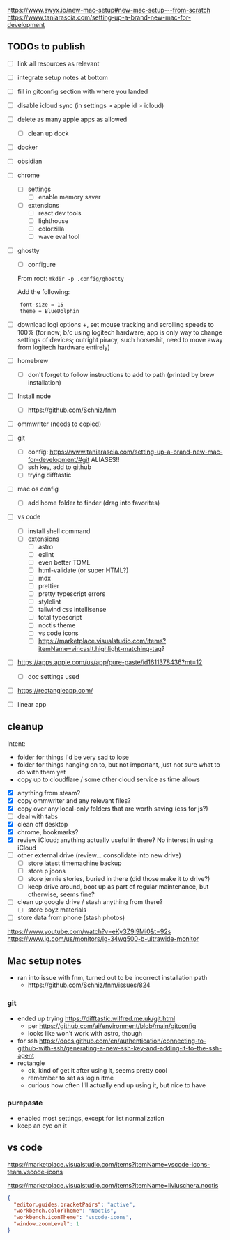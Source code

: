 https://www.swyx.io/new-mac-setup#new-mac-setup---from-scratch
https://www.taniarascia.com/setting-up-a-brand-new-mac-for-development

## TODOs to publish
- [ ] link all resources as relevant
- [ ] integrate setup notes at bottom
- [ ] fill in gitconfig section with where you landed 


- [ ] disable icloud sync (in settings > apple id > icloud)
- [ ] delete as many apple apps as allowed
	- [ ] clean up dock
- [ ] docker
- [ ] obsidian
- [ ] chrome
	- [ ] settings
		- [ ] enable memory saver
	- [ ] extensions
		- [ ] react dev tools
		- [ ] lighthouse
		- [ ] colorzilla
		- [ ] wave eval tool
- [ ] ghostty
	- [ ] configure

	From root: `mkdir -p .config/ghostty`

    Add the following:
    
```sh
	font-size = 15
	theme = BlueDolphin
```


- [ ] download logi options +, set mouse tracking and scrolling speeds to 100% (for now; b/c using logitech hardware, app is only way to change settings of devices; outright piracy, such horseshit, need to move away from logitech hardware entirely)
- [ ] homebrew
	- [ ] don't forget to follow instructions to add to path (printed by brew installation)
- [ ] Install node
	- [ ] https://github.com/Schniz/fnm
- [ ] ommwriter (needs to copied)
- [ ] git
	- [ ] config: https://www.taniarascia.com/setting-up-a-brand-new-mac-for-development/#git ALIASES!!
	- [ ] ssh key, add to github
	- [ ] trying difftastic
- [ ] mac os config
	- [ ] add home folder to finder (drag into favorites)
- [ ] vs code
	- [ ] install shell command
	- [ ] extensions
		- [ ] astro
		- [ ] eslint
		- [ ] even better TOML
		- [ ] html-validate (or super HTML?)
		- [ ] mdx
		- [ ] prettier
		- [ ] pretty typescript errors
		- [ ] stylelint
		- [ ] tailwind css intellisense
		- [ ] total typescript
		- [ ] noctis theme
		- [ ] vs code icons
		- [ ] https://marketplace.visualstudio.com/items?itemName=vincaslt.highlight-matching-tag?

- [ ] https://apps.apple.com/us/app/pure-paste/id1611378436?mt=12 
	- [ ] doc settings used
- [ ] https://rectangleapp.com/ 
- [ ] linear app


## cleanup

Intent:
- folder for things I'd be very sad to lose
- folder for things hanging on to, but not important, just not sure what to do with them yet
- copy up to cloudflare / some other cloud service as time allows

- [x] anything from steam?
- [x] copy ommwriter and any relevant files?
- [x] copy over any local-only folders that are worth saving (css for js?)
- [ ] deal with tabs
- [x] clean off desktop
- [x] chrome, bookmarks?
- [x] review iCloud; anything actually useful in there? No interest in using iCloud
- [ ] other external drive (review... consolidate into new drive)
	- [ ] store latest timemachine backup 
	- [ ] store p joons
	- [ ] store jennie stories, buried in there (did those make it to drive?)
	- [ ] keep drive around, boot up as part of regular maintenance, but otherwise, seems fine?
- [ ] clean up google drive / stash anything from there? 
	- [ ] store boyz materials
- [ ] store data from phone (stash photos)

https://www.youtube.com/watch?v=eKy3Z9l9Mi0&t=92s
https://www.lg.com/us/monitors/lg-34wq500-b-ultrawide-monitor

## Mac setup notes

- ran into issue with fnm, turned out to be incorrect installation path
	- https://github.com/Schniz/fnm/issues/824

### git

- ended up trying https://difftastic.wilfred.me.uk/git.html
	- per https://github.com/ai/environment/blob/main/gitconfig 
	- looks like won't work with astro, though
- for ssh https://docs.github.com/en/authentication/connecting-to-github-with-ssh/generating-a-new-ssh-key-and-adding-it-to-the-ssh-agent 
- rectangle
	- ok, kind of get it after using it, seems pretty cool
	- remember to set as login itme
	- curious how often I'll actually end up using it, but nice to have

### purepaste 

- enabled most settings, except for list normalization
- keep an eye on it

## vs code

https://marketplace.visualstudio.com/items?itemName=vscode-icons-team.vscode-icons

https://marketplace.visualstudio.com/items?itemName=liviuschera.noctis

```json
{
  "editor.guides.bracketPairs": "active",
  "workbench.colorTheme": "Noctis",
  "workbench.iconTheme": "vscode-icons",
  "window.zoomLevel": 1
}
```